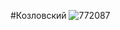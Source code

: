 #Козловский
![772087](https://user-images.githubusercontent.com/106889299/203404536-0a97809f-5eab-4c70-a604-c8c042b1ecea.jpg)
